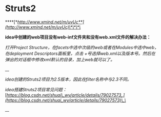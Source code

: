 # Struts2

\*\*\*\*[**http://www.xmind.net/m/uvUc**](http://www.xmind.net/m/uvUc)\*\*\*\*

**idea中创建的web项目没有web-inf文件夹和没有web.xml文件的解决办法：**

_打开Project Structure，在facets中选中次级的web或者在Modules中选中web，在deployment Descriptors面板里，点击 +号选择web.xml以及版本号。然后在弹出的对话框中修改xml默认的目录，加上web就可以了。_

\_\_

_idea创建的Struts2项目为2.5版本，因此在filter名称中与2.3不同。_

_idea搭建Struts2项目常见问题：_[_https://blog.csdn.net/shuai\_wy/article/details/79027573_](https://blog.csdn.net/shuai_wy/article/details/79027573)\_\_



\_\_

